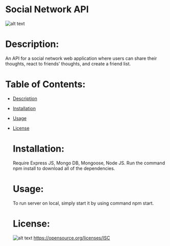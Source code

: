 # Social Network API


  ![alt text](https://img.shields.io/badge/license-ISC-green.svg)

  # Description:

  An API for a social network web application where users can share their thoughts, react to friends’ thoughts, and create a friend list.

  # Table of Contents:
- [Description](#description)
- [Installation](#installation)
- [Usage](#usage)
- [License](#license)

  # Installation:

  Require Express JS, Mongo DB, Mongoose, Node JS. Run the command npm install to download all of the dependencies.

  # Usage:

  To run server on local, simply start it by using command npm start.

  # License: 

  ![alt text](https://img.shields.io/badge/license-ISC-green.svg)
  https://opensource.org/licenses/ISC